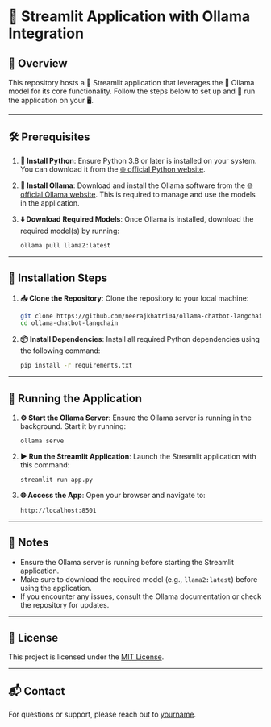 # 🌟 Streamlit Application with Ollama Integration

## 📄 Overview

This repository hosts a 🌈 Streamlit application that leverages the 🦙 Ollama model for its core functionality. Follow the steps below to set up and 🚀 run the application on your 🖥️.

---

## 🛠️ Prerequisites

1. **🐍 Install Python**:
   Ensure Python 3.8 or later is installed on your system. You can download it from the [🌐 official Python website](https://www.python.org/downloads/).

2. **🦙 Install Ollama**:
   Download and install the Ollama software from the [🌐 official Ollama website](https://ollama.ai/download). This is required to manage and use the models in the application.

3. **⬇️ Download Required Models**:
   Once Ollama is installed, download the required model(s) by running:
   ```bash
   ollama pull llama2:latest
   ```

---

## 🧰 Installation Steps

1. **📥 Clone the Repository**:
   Clone the repository to your local machine:

   ```bash
   git clone https://github.com/neerajkhatri04/ollama-chatbot-langchain.git
   cd ollama-chatbot-langchain
   ```

2. **📦 Install Dependencies**:
   Install all required Python dependencies using the following command:
   ```bash
   pip install -r requirements.txt
   ```

---

## 🚀 Running the Application

1. **⚙️ Start the Ollama Server**:
   Ensure the Ollama server is running in the background. Start it by running:

   ```bash
   ollama serve
   ```

2. **▶️ Run the Streamlit Application**:
   Launch the Streamlit application with this command:

   ```bash
   streamlit run app.py
   ```

3. **🌐 Access the App**:
   Open your browser and navigate to:
   ```
   http://localhost:8501
   ```

---

## 📝 Notes

- Ensure the Ollama server is running before starting the Streamlit application.
- Make sure to download the required model (e.g., `llama2:latest`) before using the application.
- If you encounter any issues, consult the Ollama documentation or check the repository for updates.

---

## 📜 License

This project is licensed under the [MIT License](LICENSE).

---

## 📬 Contact

For questions or support, please reach out to [yourname](mailto:your.email@example.com).
